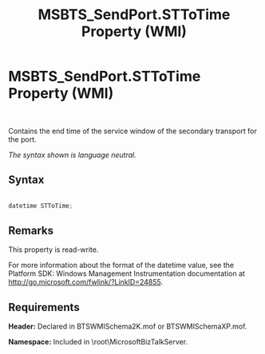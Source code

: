 ﻿---
title: MSBTS_SendPort.STToTime Property (WMI)
TOCTitle: MSBTS_SendPort.STToTime Property (WMI)
ms:assetid: cfc09782-2266-4d41-ab6a-b378463c84b5
ms:mtpsurl: https://msdn.microsoft.com/library/Aa578505(v=BTS.80)
ms:contentKeyID: 51531470
ms.date: 08/30/2017
mtps_version: v=BTS.80
---

# MSBTS\_SendPort.STToTime Property (WMI)

 

Contains the end time of the service window of the secondary transport for the port.

*The syntax shown is language neutral.*

## Syntax

```C#
  
datetime STToTime;  
```

## Remarks

This property is read-write.

For more information about the format of the datetime value, see the Platform SDK: Windows Management Instrumentation documentation at http://go.microsoft.com/fwlink/?LinkID=24855.

## Requirements

**Header:** Declared in BTSWMISchema2K.mof or BTSWMISchemaXP.mof.

**Namespace:** Included in \\root\\MicrosoftBizTalkServer.

